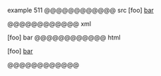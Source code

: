 example 511
@@@@@@@@@@@@ src
[foo]
[bar]

[bar]: /url "title"
@@@@@@@@@@@@ xml
<?xml version="1.0" encoding="UTF-8"?>
<!DOCTYPE document SYSTEM "CommonMark.dtd">
<document xmlns="http://commonmark.org/xml/1.0">
  <paragraph>
    <text>[foo]</text>
    <softbreak />
    <link destination="/url" title="title">
      <text>bar</text>
    </link>
  </paragraph>
</document>
@@@@@@@@@@@@ html
<p>[foo]
<a href="/url" title="title">bar</a></p>
@@@@@@@@@@@@
